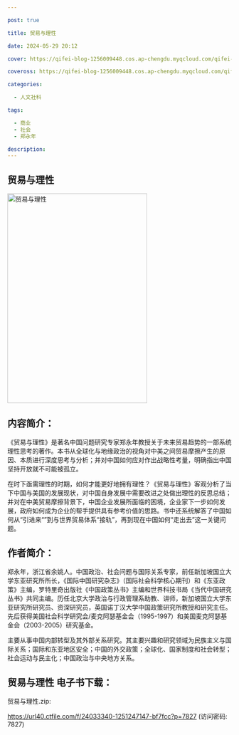 ```yaml
---

post: true

title: 贸易与理性

date: 2024-05-29 20:12

cover: https://qifei-blog-1256009448.cos.ap-chengdu.myqcloud.com/qifei-blog/64e5d40f661c6c8e541edcf6.jpg

coveross: https://qifei-blog-1256009448.cos.ap-chengdu.myqcloud.com/qifei-blog/64e5d40f661c6c8e541edcf6.jpg

categories:

  - 人文社科

tags:

  - 商业
  - 社会
  - 郑永年

description:
---
```


## 贸易与理性
<img alt="贸易与理性 " class="aligncenter loading" data-was-processed="true" decoding="async" fetchpriority="high" height="471" src="https://qifei-blog-1256009448.cos.ap-chengdu.myqcloud.com/qifei-blog/64e5d40f661c6c8e541edcf6.jpg " style="cursor: zoom-in;" width="314"/>

## 内容简介：

《贸易与理性》是著名中国问题研究专家郑永年教授关于未来贸易趋势的一部系统理性思考的著作。本书从全球化与地缘政治的视角对中美之间贸易摩擦产生的原因、本质进行深度思考与分析；并对中国如何应对作出战略性考量，明确指出中国坚持开放就不可能被孤立。

在时下亟需理性的时期，如何才能更好地拥有理性？《贸易与理性》客观分析了当下中国与美国的发展现状，对中国自身发展中需要改进之处做出理性的反思总结；并对在中美贸易摩擦背景下，中国企业发展所面临的困境，企业家下一步如何发展，政府如何成为企业的帮手提供具有参考价值的思路。书中还系统解答了中国如何从“引进来“”到与世界贸易体系“接轨”，再到现在中国如何“走出去”这一关键问题。

## 作者简介：

郑永年，浙江省余姚人。中国政治、社会问题与国际关系专家，前任新加坡国立大学东亚研究所所长，《国际中国研究杂志》（国际社会科学核心期刊）和《东亚政策》主编，罗特里奇出版社《中国政策丛书》主编和世界科技书局《当代中国研究丛书》共同主编。历任北京大学政治与行政管理系助教、讲师，新加坡国立大学东亚研究所研究员、资深研究员，英国诺丁汉大学中国政策研究所教授和研究主任。先后获得美国社会科学研究会/麦克阿瑟基金会（1995-1997）和美国麦克阿瑟基金会（2003-2005）研究基金。

主要从事中国内部转型及其外部关系研究。其主要兴趣和研究领域为民族主义与国际关系；国际和东亚地区安全；中国的外交政策；全球化、国家制度和社会转型；社会运动与民主化；中国政治与中央地方关系。

## 贸易与理性 电子书下载：

贸易与理性.zip: 

https://url40.ctfile.com/f/24033340-1251247147-bf7fcc?p=7827 (访问密码: 7827)
